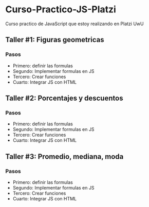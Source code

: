 # Curso-Practico-JS-Platzi
Curso practico de JavaScript que estoy realizando en Platzi UwU

## Taller #1: Figuras geometricas

### Pasos
- Primero: definir las formulas
- Segundo: Implementar formulas en JS
- Tercero: Crear funciones
- Cuarto: Integrar JS con HTML

## Taller #2: Porcentajes y descuentos

### Pasos
- Primero: definir las formulas
- Segundo: Implementar formulas en JS
- Tercero: Crear funciones
- Cuarto: Integrar JS con HTML

## Taller #3: Promedio, mediana, moda

### Pasos
- Primero: definir las formulas
- Segundo: Implementar formulas en JS
- Tercero: Crear funciones
- Cuarto: Integrar JS con HTML

